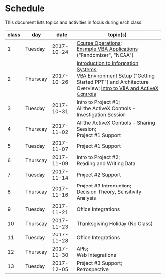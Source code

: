 # Schedule

This document lists topics and activities in focus during each class.

class | day | date | topic(s)
--- | --- | --- | ---
1 | Tuesday | 2017-10-24 | [Course Operations](/README.md); <br> [Example VBA Applications](https://campus.georgetown.edu/webapps/blackboard/content/listContentEditable.jsp?content_id=_4454518_1&course_id=_745457_1) ("Randomizer", "NCAA")
2 | Thursday | 2017-10-26 | [Introduction to Information Systems](/notes/information-systems/overview.md); <br> [VBA Environment Setup](https://campus.georgetown.edu/webapps/blackboard/content/listContentEditable.jsp?content_id=_4454518_1&course_id=_745457_1) ("Getting Started PPT") and Architecture Overview; [Intro to VBA and ActiveX Controls](/exercises/self-aware-button/exercise.md)
3 | Tuesday | 2017-10-31 | Intro to Project #1; <br> All the ActiveX Controls - Investigation Session
4 | Thursday | 2017-11-02 | All the ActiveX Controls - Sharing Session; <br> Project #1 Support
5 | Tuesday | 2017-11-07 | Project #1 Support
6 | Thursday | 2017-11-09 | Intro to Project #2; <br> Reading and Writing Data
7 | Tuesday | 2017-11-14 | Project #2 Support
8 | Thursday | 2017-11-16 | Project #3 Introduction; <br> Decision Theory, Sensitivity Analysis
9 | Tuesday | 2017-11-21 | Office Integrations
10 | Thursday | 2017-11-23 | Thanksgiving Holiday (No Class)
11 | Tuesday | 2017-11-28 | Office Integrations
12 | Thursday | 2017-11-30 | APIs; <br> Web Integrations
13 | Tuesday | 2017-12-05 | Project #3 Support; <br> Retrospective
